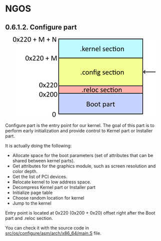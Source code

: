 NGOS
====

0.6.1.2. Configure part
-----------------------

<p align="center">
    <img src="https://github.com/Gris87/ngos/blob/master/src/os/configure/Image%20structure.png?raw=true" alt="Image structure"/>
</p>

Configure part is the entry point for our kernel. The goal of this part is to perform early initialization and provide control to Kernel part or Installer part.

It is actually doing the following:
* Allocate space for the boot parameters (set of attributes that can be shared between kernel parts).
* Get attributes for the graphics module, such as screen resolution and color depth.
* Get the list of PCI devices.
* Relocate kernel to low address space.
* Decompress Kernel part or Installer part
* Initialize page table
* Choose random location for kernel
* Jump to the kernel

Entry point is located at 0x220 (0x200 + 0x20) offset right after the Boot part and .reloc section.

You can check it with the source code in [src/os/configure/asm/arch/x86_64/main.S](../../../../../src/os/configure/asm/arch/x86_64/main.S) file.
